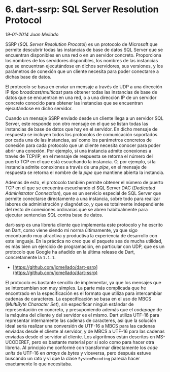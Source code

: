 # 6. dart-ssrp: SQL Server Resolution Protocol

_19-01-2014_ _Juan Mellado_

SSRP (_SQL Server Resolution Procotol_) es un protocolo de Microsoft que permite descubrir todas las instancias de base de datos SQL Server que se encuentran disponibles en una red o en un servidor concreto. Proporciona los nombres de los servidores disponibles, los nombres de las instancias que se encuentran ejecutándose en dichos servidores, sus versiones, y los parámetros de conexión que un cliente necesita para poder conectarse a dichas base de datos.

El protocolo se basa en enviar un mensaje a través de UDP a una dirección IP tipo _broadcast/multicast_ para obtener todas las instancias de base de datos que se encuentran en una red, o a una dirección IP de un servidor concreto conocido para obtener las instancias que se encuentran ejecutándose en dicho servidor.

Cuando un mensaje SSRP enviado desde un cliente llega a un servidor SQL Server, este responde con otro mensaje en el que se listan todas las instancias de base de datos que hay en el servidor. En dicho mensaje de respuesta se incluyen todos los protocolos de comunicación soportados por cada una de las instancias, así como los parámetros concretos de conexión para cada protocolo que un cliente necesita conocer para poder abrir una conexión. Por ejemplo, si una instancia admite conexiones a través de TCP/IP, en el mensaje de respuesta se retorna el número del puerto TCP en el que está escuchando la instancia. O, por ejemplo, si la instancia admite conexiones a través de una _pipe_, en el mensaje de respuesta se retorna el nombre de la _pipe_ que mantiene abierta la instancia.

Además de esto, el protocolo también permite obtener el número de puerto TCP en el que se encuentra escuchando el SQL Server DAC (_Dedicated Administrator Connection_), que es un servicio especial de SQL Server que permite conectarse directamente a una instancia, sobre todo para realizar labores de administración y diagnóstico, y que es totalmente independiente del resto de conexiones ordinarias que se abren habitualmente para ejecutar sentencias SQL contra base de datos.

dart-ssrp es una librería cliente que implementa este protocolo y he escrito en Dart, como viene siendo mi norma últimamente, ya que sigo encontrando muy atractiva y productiva la experiencia de desarrollo con este lenguaje. En la práctica no creo que el paquete sea de mucha utilidad, es más bien un ejercicio de programación, en particular con UDP, que es un protocolo que Google ha añadido en la última release de Dart, concretamente la ```1.1.1```.

- [https://github.com/jcmellado/dart-ssrp](https://github.com/jcmellado/dart-ssrp)

El protocolo es bastante sencillo de implementar, ya que los mensajes que se intercambian son muy simples. La parte más complicada que he encontrado en la especificación es el formato que utiliza para intercambiar cadenas de caracteres. La especificación se basa en el uso de MBCS (_MultiByte Character Set_), sin especificar ningún estándar de representación en concreto, y presuponiendo además que el _codepage_ de la máquina del cliente y del servidor es el mismo. Dart utiliza UTF-16 para representar internamente las cadenas de caracteres, así que la solución ideal sería realizar una conversión de UTF-16 a MBCS para las cadenas enviadas desde el cliente al servidor, y de MBCS a UTF-16 para las cadenas enviadas desde el servidor al cliente. Los algoritmos están descritos en MS-UCODEREF, pero es bastante material por si solo como para hacer otra librería. Al principio me conformé con transformar directamente los _code units_ de UTF-16 en _arrays_ de _bytes_ y viceversa, pero después estuve buscando un rato y vi que la clase ```SystemEncoding``` parecía hacer exactamente lo que necesitaba.
